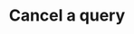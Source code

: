 ---
title: Cancel a query
excerpt: Cancel a running query.
api:
  file: data-world.json
  operationId: cancel
hidden: false
---